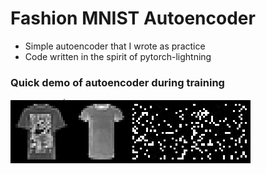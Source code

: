 # Fashion MNIST Autoencoder
* Simple autoencoder that I wrote as practice
* Code written in the spirit of pytorch-lightning

### Quick demo of autoencoder during training
![training gif](https://github.com/Redrew/fashion-autoencoder/blob/master/assets/reconstruction-train.gif)